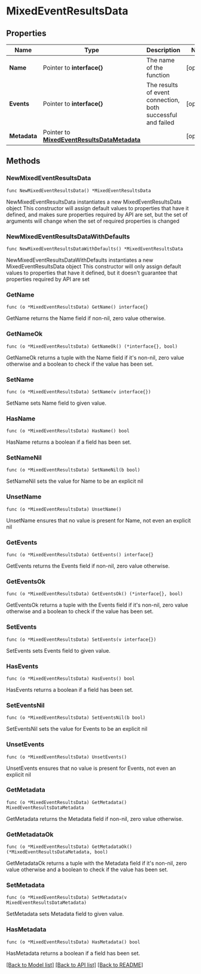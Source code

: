 # MixedEventResultsData

## Properties

Name | Type | Description | Notes
------------ | ------------- | ------------- | -------------
**Name** | Pointer to **interface{}** | The name of the function | [optional] 
**Events** | Pointer to **interface{}** | The results of event connection, both successful and failed | [optional] 
**Metadata** | Pointer to [**MixedEventResultsDataMetadata**](MixedEventResultsDataMetadata.md) |  | [optional] 

## Methods

### NewMixedEventResultsData

`func NewMixedEventResultsData() *MixedEventResultsData`

NewMixedEventResultsData instantiates a new MixedEventResultsData object
This constructor will assign default values to properties that have it defined,
and makes sure properties required by API are set, but the set of arguments
will change when the set of required properties is changed

### NewMixedEventResultsDataWithDefaults

`func NewMixedEventResultsDataWithDefaults() *MixedEventResultsData`

NewMixedEventResultsDataWithDefaults instantiates a new MixedEventResultsData object
This constructor will only assign default values to properties that have it defined,
but it doesn't guarantee that properties required by API are set

### GetName

`func (o *MixedEventResultsData) GetName() interface{}`

GetName returns the Name field if non-nil, zero value otherwise.

### GetNameOk

`func (o *MixedEventResultsData) GetNameOk() (*interface{}, bool)`

GetNameOk returns a tuple with the Name field if it's non-nil, zero value otherwise
and a boolean to check if the value has been set.

### SetName

`func (o *MixedEventResultsData) SetName(v interface{})`

SetName sets Name field to given value.

### HasName

`func (o *MixedEventResultsData) HasName() bool`

HasName returns a boolean if a field has been set.

### SetNameNil

`func (o *MixedEventResultsData) SetNameNil(b bool)`

 SetNameNil sets the value for Name to be an explicit nil

### UnsetName
`func (o *MixedEventResultsData) UnsetName()`

UnsetName ensures that no value is present for Name, not even an explicit nil
### GetEvents

`func (o *MixedEventResultsData) GetEvents() interface{}`

GetEvents returns the Events field if non-nil, zero value otherwise.

### GetEventsOk

`func (o *MixedEventResultsData) GetEventsOk() (*interface{}, bool)`

GetEventsOk returns a tuple with the Events field if it's non-nil, zero value otherwise
and a boolean to check if the value has been set.

### SetEvents

`func (o *MixedEventResultsData) SetEvents(v interface{})`

SetEvents sets Events field to given value.

### HasEvents

`func (o *MixedEventResultsData) HasEvents() bool`

HasEvents returns a boolean if a field has been set.

### SetEventsNil

`func (o *MixedEventResultsData) SetEventsNil(b bool)`

 SetEventsNil sets the value for Events to be an explicit nil

### UnsetEvents
`func (o *MixedEventResultsData) UnsetEvents()`

UnsetEvents ensures that no value is present for Events, not even an explicit nil
### GetMetadata

`func (o *MixedEventResultsData) GetMetadata() MixedEventResultsDataMetadata`

GetMetadata returns the Metadata field if non-nil, zero value otherwise.

### GetMetadataOk

`func (o *MixedEventResultsData) GetMetadataOk() (*MixedEventResultsDataMetadata, bool)`

GetMetadataOk returns a tuple with the Metadata field if it's non-nil, zero value otherwise
and a boolean to check if the value has been set.

### SetMetadata

`func (o *MixedEventResultsData) SetMetadata(v MixedEventResultsDataMetadata)`

SetMetadata sets Metadata field to given value.

### HasMetadata

`func (o *MixedEventResultsData) HasMetadata() bool`

HasMetadata returns a boolean if a field has been set.


[[Back to Model list]](../README.md#documentation-for-models) [[Back to API list]](../README.md#documentation-for-api-endpoints) [[Back to README]](../README.md)


